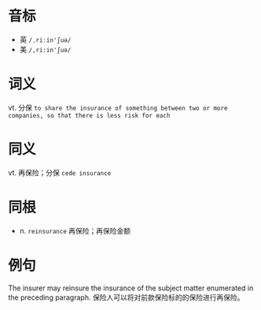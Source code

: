 # 音标

- 英 `/ˌriːin'ʃuə/`
- 美 `/,ri:in'ʃuə/`

# 词义

vt. 分保
`to share the insurance of something between two or more companies, so that there is less risk for each`

# 同义

vt. 再保险；分保
`cede insurance`

# 同根

- n. `reinsurance` 再保险；再保险金额

# 例句

The insurer may reinsure the insurance of the subject matter enumerated in the preceding paragraph.
保险人可以将对前款保险标的的保险进行再保险。


